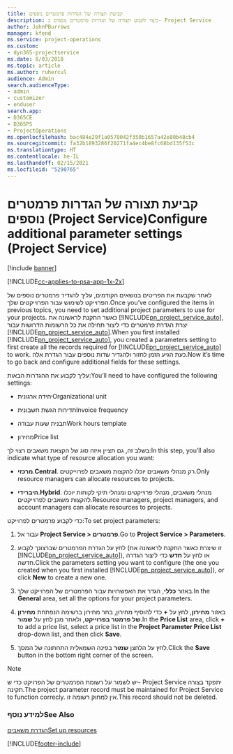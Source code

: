 ```yaml
---
title: קביעת תצורה של הגדרות פרמטרים נוספים
description: כיצד לקבוע תצורה של הגדרות פרמטרים נוספים ב- Project Service
author: JohnPBurrows
manager: kfend
ms.service: project-operations
ms.custom:
- dyn365-projectservice
ms.date: 8/03/2018
ms.topic: article
ms.author: ruhercul
audience: Admin
search.audienceType:
- admin
- customizer
- enduser
search.app:
- D365CE
- D365PS
- ProjectOperations
ms.openlocfilehash: bac484e29f1a0578042f350b1657a42e80b48cb4
ms.sourcegitcommit: fa32b1893286f20271fa4ec4be8fc68bd135f53c
ms.translationtype: HT
ms.contentlocale: he-IL
ms.lasthandoff: 02/15/2021
ms.locfileid: "5290765"
---
```

# <a name="configure-additional-parameter-settings-project-service"></a><span data-ttu-id="126cb-103">קביעת תצורה של הגדרות פרמטרים נוספים (Project Service)</span><span class="sxs-lookup"><span data-stu-id="126cb-103">Configure additional parameter settings (Project Service)</span></span>

[!include [banner](../includes/psa-now-project-operations.md)]

[!INCLUDE[cc-applies-to-psa-app-1x-2x](../includes/cc-applies-to-psa-app-1x-2x.md)]

<span data-ttu-id="126cb-104">לאחר שקבעת את הפריטים בנושאים הקודמים, עליך להגדיר פרמטרים נוספים של הפרוייקט לשימוש עבור הפרוייקטים שלך.</span><span class="sxs-lookup"><span data-stu-id="126cb-104">Once you’ve configured the items in previous topics, you need to set additional project parameters to use for your projects.</span></span> <span data-ttu-id="126cb-105">כאשר התקנת לראשונה את [!INCLUDE[pn_project_service_auto](../includes/pn-project-service-auto.md)], יצרת הגדרת פרמטרים כדי ליצור תחילה את כל הרשומות הדרושות עבור [!INCLUDE[pn_project_service_auto](../includes/pn-project-service-auto.md)].</span><span class="sxs-lookup"><span data-stu-id="126cb-105">When you first installed [!INCLUDE[pn_project_service_auto](../includes/pn-project-service-auto.md)], you created a parameters setting to first create all the records required for [!INCLUDE[pn_project_service_auto](../includes/pn-project-service-auto.md)] to work.</span></span> <span data-ttu-id="126cb-106">כעת הגיע הזמן לחזור ולהגדיר שדות נוספים עבור הגדרת אלה.</span><span class="sxs-lookup"><span data-stu-id="126cb-106">Now it’s time to go back and configure additional fields for these settings.</span></span>  
  
 <span data-ttu-id="126cb-107">עליך לקבוע את ההגדרות הבאות:</span><span class="sxs-lookup"><span data-stu-id="126cb-107">You’ll need to have configured the following settings:</span></span>  
  
-   <span data-ttu-id="126cb-108">יחידה ארגונית</span><span class="sxs-lookup"><span data-stu-id="126cb-108">Organizational unit</span></span>  
  
-   <span data-ttu-id="126cb-109">תדירות הגשת חשבונית</span><span class="sxs-lookup"><span data-stu-id="126cb-109">Invoice frequency</span></span>  
  
-   <span data-ttu-id="126cb-110">תבנית שעות עבודה</span><span class="sxs-lookup"><span data-stu-id="126cb-110">Work hours template</span></span>  
  
-   <span data-ttu-id="126cb-111">מחירון</span><span class="sxs-lookup"><span data-stu-id="126cb-111">Price list</span></span>  
 
<span data-ttu-id="126cb-112">בשלב זה, גם תציין איזה סוג של הקצאת משאבים רצוי לך:</span><span class="sxs-lookup"><span data-stu-id="126cb-112">In this step, you’ll also indicate what type of resource allocation you want:</span></span>  
  
- <span data-ttu-id="126cb-113">**מרכזי**.</span><span class="sxs-lookup"><span data-stu-id="126cb-113">**Central**.</span></span> <span data-ttu-id="126cb-114">רק מנהלי משאבים יוכלו להקצות משאבים לפרוייקטים.</span><span class="sxs-lookup"><span data-stu-id="126cb-114">Only resource managers can allocate resources to projects.</span></span>  
  
- <span data-ttu-id="126cb-115">**היברידי**.</span><span class="sxs-lookup"><span data-stu-id="126cb-115">**Hybrid**.</span></span> <span data-ttu-id="126cb-116">מנהלי משאבים, מנהלי פרוייקטים ומנהלי תיקי לקוחות יוכלו להקצות משאבים לפרוייקטים.</span><span class="sxs-lookup"><span data-stu-id="126cb-116">Resource managers, project managers, and account managers can allocate resources to projects.</span></span>  
  
 
<span data-ttu-id="126cb-117">כדי לקבוע פרמטרים לפרוייקט:</span><span class="sxs-lookup"><span data-stu-id="126cb-117">To set project parameters:</span></span>  
  
1. <span data-ttu-id="126cb-118">עבור אל **Project Service > פרמטרים**.</span><span class="sxs-lookup"><span data-stu-id="126cb-118">Go to **Project Service > Parameters**.</span></span>  
  
2. <span data-ttu-id="126cb-119">לחץ על הגדרת הפרמטרים שברצונך לקבוע (זו שיצרת כאשר התקנת לראשונה את [!INCLUDE[pn_project_service_auto](../includes/pn-project-service-auto.md)]), או לחץ על **חדש** כדי ליצור הגדרה חדשה.</span><span class="sxs-lookup"><span data-stu-id="126cb-119">Click the parameters setting you want to configure (the one you created when you first installed [!INCLUDE[pn_project_service_auto](../includes/pn-project-service-auto.md)]), or click **New** to create a new one.</span></span>  
  
3. <span data-ttu-id="126cb-120">באזור **כללי**, הגדר את האפשרויות עבור הפרמטרים של הפרוייקט שלך.</span><span class="sxs-lookup"><span data-stu-id="126cb-120">In the **General** area, set all the options for your project parameters.</span></span>  
  
4. <span data-ttu-id="126cb-121">באזור **מחירון**, לחץ על **+** כדי להוסיף מחירון, בחר מחירון ברשימה הנפתחת **מחירון של פרמטר בפרוייקט**, ולאחר מכן לחץ על **שמור**.</span><span class="sxs-lookup"><span data-stu-id="126cb-121">In the **Price List** area, click **+** to add a price list, select a price list in the **Project Parameter Price List** drop-down list, and then click **Save**.</span></span>  
  
5. <span data-ttu-id="126cb-122">לחץ על הלחצן **שמור** בפינה השמאלית התחתונה של המסך.</span><span class="sxs-lookup"><span data-stu-id="126cb-122">Click the **Save** button in the bottom right corner of the screen.</span></span>  

> [!NOTE]
> <span data-ttu-id="126cb-123">יש לשמור על רשומת הפרמטרים של הפרויקט כדי ש- Project Service יתפקד בצורה תקינה.</span><span class="sxs-lookup"><span data-stu-id="126cb-123">The project parameter record must be maintained for Project Service to function correcly.</span></span> <span data-ttu-id="126cb-124">אין למחוק רשומה זו.</span><span class="sxs-lookup"><span data-stu-id="126cb-124">This record should not be deleted.</span></span>

### <a name="see-also"></a><span data-ttu-id="126cb-125">למידע נוסף</span><span class="sxs-lookup"><span data-stu-id="126cb-125">See Also</span></span>  
 [<span data-ttu-id="126cb-126">הגדרת משאבים</span><span class="sxs-lookup"><span data-stu-id="126cb-126">Set up resources</span></span>](../psa/set-up-resources.md)


[!INCLUDE[footer-include](../includes/footer-banner.md)]